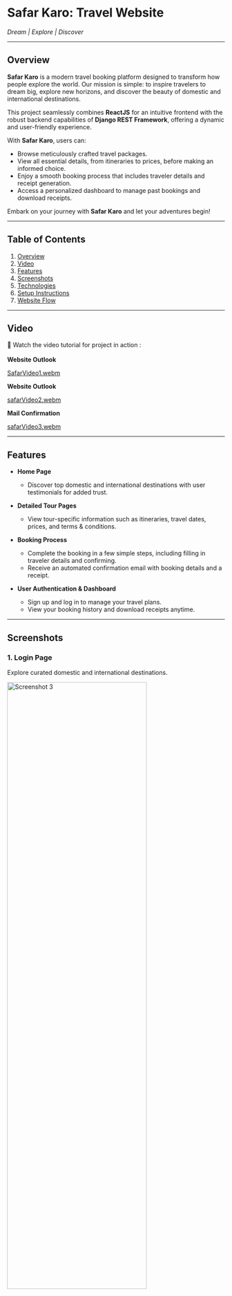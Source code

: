 # **Safar Karo: Travel Website**  

*Dream | Explore | Discover*  

---

## **Overview**  
**Safar Karo** is a modern travel booking platform designed to transform how people explore the world. Our mission is simple: to inspire travelers to dream big, explore new horizons, and discover the beauty of domestic and international destinations.  

This project seamlessly combines **ReactJS** for an intuitive frontend with the robust backend capabilities of **Django REST Framework**, offering a dynamic and user-friendly experience.  

With **Safar Karo**, users can:  
- Browse meticulously crafted travel packages.  
- View all essential details, from itineraries to prices, before making an informed choice.  
- Enjoy a smooth booking process that includes traveler details and receipt generation.  
- Access a personalized dashboard to manage past bookings and download receipts.  

Embark on your journey with **Safar Karo** and let your adventures begin!  

---

## **Table of Contents**  
1. [Overview](#overview)  
2. [Video](#video)  
3. [Features](#features)  
4. [Screenshots](#screenshots)  
5. [Technologies](#technologies)  
6. [Setup Instructions](#setup-instructions)  
7. [Website Flow](#website-flow)  

---

## **Video**  
🎥 Watch the video tutorial for project in action : <br> <br>
**Website Outlook**

[SafarVideo1.webm](https://github.com/user-attachments/assets/f8c056d0-60d9-40b7-94cd-61368ab36e4e)

**Website Outlook**

[safarVideo2.webm](https://github.com/user-attachments/assets/66a74707-3e6d-446c-a5b6-5edad83e6c06)

**Mail Confirmation**

[safarVideo3.webm](https://github.com/user-attachments/assets/b39e828d-98b0-4f12-b91d-94ed3e0553c4)

---

## **Features**  

- **Home Page**  
  - Discover top domestic and international destinations with user testimonials for added trust.  

- **Detailed Tour Pages**  
  - View tour-specific information such as itineraries, travel dates, prices, and terms & conditions.  

- **Booking Process**  
  - Complete the booking in a few simple steps, including filling in traveler details and confirming.  
  - Receive an automated confirmation email with booking details and a receipt.  

- **User Authentication & Dashboard**  
  - Sign up and log in to manage your travel plans.  
  - View your booking history and download receipts anytime.  

---

## **Screenshots**  

### 1. **Login Page**  
Explore curated domestic and international destinations.  

 <img src="https://github.com/user-attachments/assets/48b6e068-0916-4ad9-b7d5-b12eab95654e" alt="Screenshot 3" width="80%" height="60%" />

### 2. **Home Page**  
Explore curated domestic and international destinations.  

<p >
  <img src="https://github.com/user-attachments/assets/9ca27190-ecd2-4793-8050-23fc6e8c3842" alt="Screenshot 1" width="45%" height="60%" />
  <img src="https://github.com/user-attachments/assets/a1c9992a-34a2-472f-a251-564423167579" alt="Screenshot 2" width="45%"  height="60%"/>
</p>

### 3. **Tour Details Page**  
Get all the details about your chosen destination.  

<p align="">
  <img src="https://github.com/user-attachments/assets/aea9c8c3-977a-4c86-9dce-6324114c09b4" alt="Screenshot 1" width="90%"  />

  <img src="https://github.com/user-attachments/assets/4f99517b-1dd0-4aa4-9505-e2e96067249f" alt="Screenshot 1" width="90%" height="60%" />
    
  <img src="https://github.com/user-attachments/assets/f48c2a44-d45b-499a-8459-0ffeea197a20" alt="Screenshot 2" width="90%"  height="60%"/>
</p>

### 4. **About and Contact us Page**  
Get to know the Travel company and contact information. 

<p align="">
  <img src="https://github.com/user-attachments/assets/d88a87b4-f9a2-41ef-a9d9-92513df30d97" alt="Screenshot 1" width="90%"  />

  <img src="https://github.com/user-attachments/assets/5b9b5d7e-32cf-4158-9cd4-e9fe2a680bd7" alt="Screenshot 1" width="90%" height="60%" />
</p> 

### 5. **Payment Page**  
Make payment for your booking here.

 <img src="https://github.com/user-attachments/assets/015c0f99-de56-411f-aa56-7ce096572be5" alt="Screenshot 3" width="80%" height="60%" />

### 6. **User Dashboard**  
Manage your bookings and download receipts.  

 <img src="https://github.com/user-attachments/assets/0252b375-d50d-45b6-b0a9-1e50ef98e186" alt="Screenshot 3" width="80%" height="60%" />

<img src="https://github.com/user-attachments/assets/9271dee6-373a-4d94-83f8-b96b2b403276" alt="Screenshot 3" width="80%" height="60%" />


---

## **Technologies**  

### **Frontend**  
- ReactJS  
- HTML5, CSS3, Bootstrap  

### **Backend**  
- Python (Django & Django REST Framework)  

### **Database**  
- SQLite  

---

## **Setup Instructions**  

### **Clone the Repository**  
```bash
git clone https://github.com/yourusername/safarkaro.git
cd safarkaro
```
### **Backend Setup**
```bash
cd backend
pip install -r requirements.txt
python manage.py migrate
python manage.py runserver
```
### **Frontend Setup**
```bash
cd frontend
npm install
npm start
```

### **Access the Application**
   • Frontend: http://localhost:3000 <br> 
   • Backend: http://localhost:8000

### **Website Flow**
```mermaid
graph TD
    A[Home Page] --> B[Tour Details Page]
    B --> C[Traveller Details Form]
    C --> D[Confirmation Screen]
    D --> E[Booking Confirmation Email]
    E --> F[User Dashboard]
    F --> G[View Past Bookings]
    F --> H[Download Receipts]
    A --> I[User Authentication]
    I --> F
```


